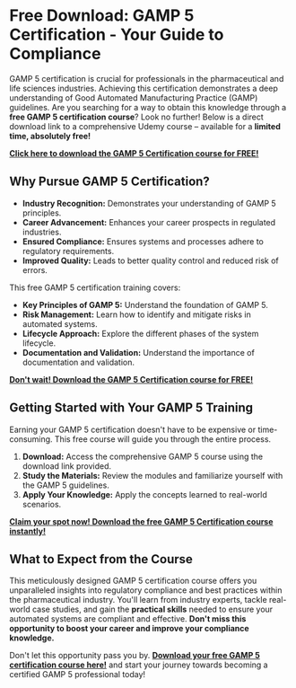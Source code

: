 # Free Download: GAMP 5 Certification - Your Guide to Compliance

GAMP 5 certification is crucial for professionals in the pharmaceutical and life sciences industries. Achieving this certification demonstrates a deep understanding of Good Automated Manufacturing Practice (GAMP) guidelines. Are you searching for a way to obtain this knowledge through a **free GAMP 5 certification course**? Look no further! Below is a direct download link to a comprehensive Udemy course – available for a **limited time, absolutely free!**

[**Click here to download the GAMP 5 Certification course for FREE!**](https://udemywork.com/gamp-5-certification)

## Why Pursue GAMP 5 Certification?

*   **Industry Recognition:** Demonstrates your understanding of GAMP 5 principles.
*   **Career Advancement:** Enhances your career prospects in regulated industries.
*   **Ensured Compliance:** Ensures systems and processes adhere to regulatory requirements.
*   **Improved Quality:** Leads to better quality control and reduced risk of errors.

This free GAMP 5 certification training covers:

*   **Key Principles of GAMP 5:** Understand the foundation of GAMP 5.
*   **Risk Management:** Learn how to identify and mitigate risks in automated systems.
*   **Lifecycle Approach:** Explore the different phases of the system lifecycle.
*   **Documentation and Validation:** Understand the importance of documentation and validation.

[**Don't wait! Download the GAMP 5 Certification course for FREE!**](https://udemywork.com/gamp-5-certification)

## Getting Started with Your GAMP 5 Training

Earning your GAMP 5 certification doesn't have to be expensive or time-consuming. This free course will guide you through the entire process.

1.  **Download:** Access the comprehensive GAMP 5 course using the download link provided.
2.  **Study the Materials:** Review the modules and familiarize yourself with the GAMP 5 guidelines.
3.  **Apply Your Knowledge:** Apply the concepts learned to real-world scenarios.

[**Claim your spot now! Download the free GAMP 5 Certification course instantly!**](https://udemywork.com/gamp-5-certification)

## What to Expect from the Course

This meticulously designed GAMP 5 certification course offers you unparalleled insights into regulatory compliance and best practices within the pharmaceutical industry. You'll learn from industry experts, tackle real-world case studies, and gain the **practical skills** needed to ensure your automated systems are compliant and effective. **Don't miss this opportunity to boost your career and improve your compliance knowledge.**

Don't let this opportunity pass you by. **[Download your free GAMP 5 certification course here!](https://udemywork.com/gamp-5-certification)** and start your journey towards becoming a certified GAMP 5 professional today!
